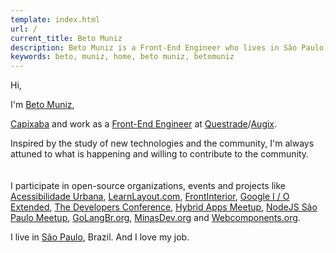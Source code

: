 ```yaml
---
template: index.html
url: /
current_title: Beto Muniz
description: Beto Muniz is a Front-End Engineer who lives in São Paulo, Brazil.
keywords: beto, muniz, home, beto muniz, betomuniz
---
```

  Hi,

  I'm <a href="https://plus.google.com/+betomuniz" target="_blank" rel="author">Beto Muniz</a>,

  <a href="https://en.wikipedia.org/wiki/Esp%C3%ADrito_Santo" target="_blank">Capixaba</a> and work as a <a href="http://f2em.com/" target="_blank">Front-End Engineer</a> at <a href="http://www.questrade.com/" target="_blank">Questrade</a>/<a href="http://augix.it/" target="_blank">Augix</a>.

  Inspired by the study of new technologies and the community, I'm always attuned to what is happening and willing to contribute to the community.<br><br><br>
  I participate in open-source organizations, events and projects like <a href="http://acessibilidadeurbana.com.br/" target="_blank">Acessibilidade Urbana</a>, <a href="http://pt-br.learnlayout.com/" target="_blank">LearnLayout.com</a>, <a href="http://frontinterior.com.br/" target="_blank">FrontInterior</a>, <a href="https://plus.google.com/u/0/events/cpb2r51l7cj0p8lsspf6ucr8cm4" target="_blank">Google I / O Extended</a>, <a href="http://www.thedevelopersconference.com.br/tdc/2014/saopaulo/trilha-node-js" target="_blank">The Developers Conference</a>, <a href="http://www.meetup.com/Aplicativos-Hibridos-Meetup/events/196426862/" target="_blank">Hybrid Apps Meetup</a>, <a href="http://www.meetup.com/NodeBR-Sao-Paulo/" target="_blank">NodeJS São Paulo Meetup</a>, <a href="http://golang.org/" target="_blank">GoLangBr.org</a>, <a href="http://minasdev.org/" target="_blank">MinasDev.org</a> and <a href="http://webcomponents.org/" target="_blank">Webcomponents.org</a>.

I live in <a href="https://goo.gl/maps/32bI2" target="_blank">São Paulo</a>, Brazil. And I love my job.
